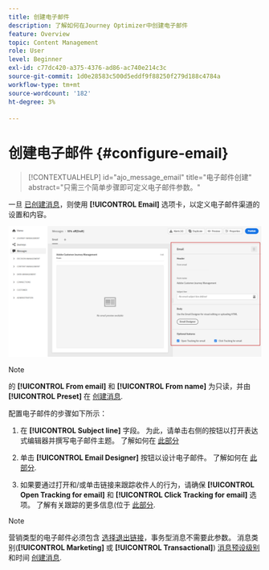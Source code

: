 ```yaml
---
title: 创建电子邮件
description: 了解如何在Journey Optimizer中创建电子邮件
feature: Overview
topic: Content Management
role: User
level: Beginner
exl-id: c77dc420-a375-4376-ad86-ac740e214c3c
source-git-commit: 1d0e28583c500d5eddf9f88250f279d188c4784a
workflow-type: tm+mt
source-wordcount: '182'
ht-degree: 3%

---
```


# 创建电子邮件 {#configure-email}

>[!CONTEXTUALHELP]
>id="ajo_message_email"
>title="电子邮件创建"
>abstract="只需三个简单步骤即可定义电子邮件参数。"

一旦 [已创建消息](get-started-content.md)，则使用 **[!UICONTROL Email]** 选项卡，以定义电子邮件渠道的设置和内容。

![](assets/emails-configuration.png)

>[!NOTE]
>
>的 **[!UICONTROL From email]** 和 **[!UICONTROL From name]** 为只读，并由 **[!UICONTROL Preset]** 在 [创建消息](get-started-content.md).

配置电子邮件的步骤如下所示：

1. 在 **[!UICONTROL Subject line]** 字段。 为此，请单击右侧的按钮以打开表达式编辑器并撰写电子邮件主题。 了解如何在 [此部分](../personalization/personalize.md)

1. 单击 **[!UICONTROL Email Designer]** 按钮以设计电子邮件。 了解如何在 [此部分](../design/design-emails.md).

1. 如果要通过打开和/或单击链接来跟踪收件人的行为，请确保 **[!UICONTROL Open Tracking for email]** 和 **[!UICONTROL Click Tracking for email]** 选项。 了解有关跟踪的更多信息(位于 [此部分](../design/message-tracking.md).

>[!NOTE]
>
>营销类型的电子邮件必须包含 [选择退出链接](consent.md#opt-out-management)，事务型消息不需要此参数。 消息类别(**[!UICONTROL Marketing]** 或 **[!UICONTROL Transactional]**) [消息预设级别](../configuration/message-presets.md#email-type) 和时间 [创建消息](get-started-content.md#create-new-message).
